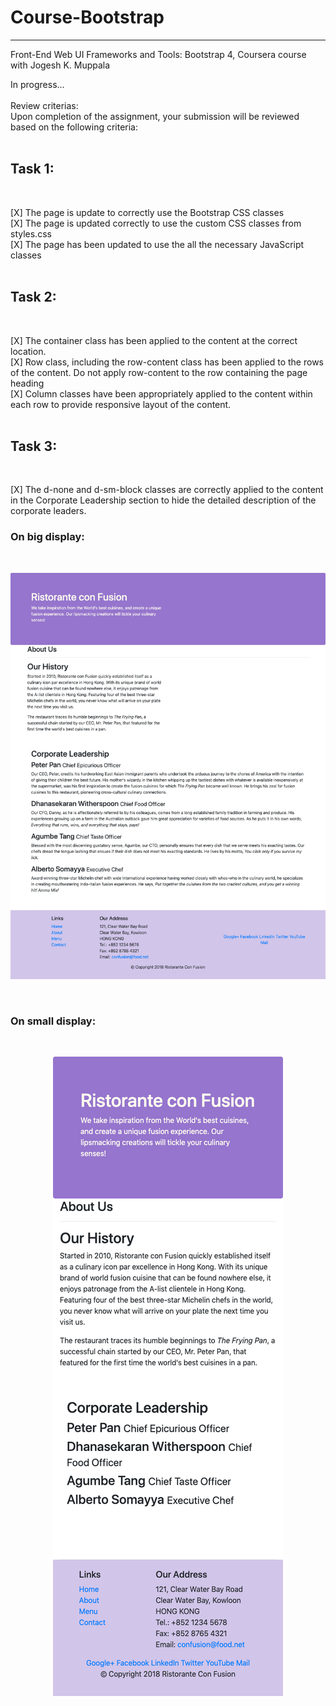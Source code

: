 # Course-Bootstrap   
---   
Front-End Web UI Frameworks and Tools: Bootstrap 4, Coursera course with Jogesh K. Muppala   

In progress...   
<br>
Review criterias:   
Upon completion of the assignment, your submission will be reviewed based on the following criteria:   
<br>

## Task 1:   
<br>

[X] The page is update to correctly use the Bootstrap CSS classes   
[X] The page is updated correctly to use the custom CSS classes from styles.css   
[X] The page has been updated to use the all the necessary JavaScript classes   
<br>

## Task 2: 
<br>

[X] The container class has been applied to the content at the correct location.   
[X] Row class, including the row-content class has been applied to the rows of the content. Do not apply row-content to the row containing the page heading   
[X] Column classes have been appropriately applied to the content within each row to provide responsive layout of the content.   
<br>

## Task 3:
<br>

[X] The d-none and d-sm-block classes are correctly applied to the content in the Corporate Leadership section to hide the detailed description of the corporate leaders. 
<br>

### On big display:   
<br>
<p align="center">
 <kbd>
  <img src="https://github.com/GePajarinen/Course-Bootstrap/blob/master/Bootstrap4/conFusion/pics/Assignment-1-aboutus-sm.png?raw=true">   
 </kbd>
</p>
<br>

### On small display:   
<br>
<p align="center">
 <kbd>
  <img src="https://github.com/GePajarinen/Course-Bootstrap/blob/master/Bootstrap4/conFusion/pics/Assignment-1-aboutus-xsm.png?raw=true">   
 </kbd>
</p>
